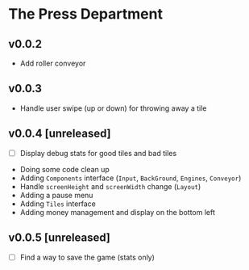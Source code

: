 # The Press Department

## v0.0.2

- Add roller conveyor

## v0.0.3

- Handle user swipe (up or down) for throwing away a tile

## v0.0.4 [unreleased]

- [ ] Display debug stats for good tiles and bad tiles

- Doing some code clean up
- Adding `Components` interface (`Input`, `BackGround`, `Engines`, `Conveyor`)
- Handle `screenHeight` and `screenWidth` change (`Layout`)
- Adding a pause menu
- Adding `Tiles` interface
- Adding money management and display on the bottom left

## v0.0.5 [unreleased]

- [ ] Find a way to save the game (stats only)
